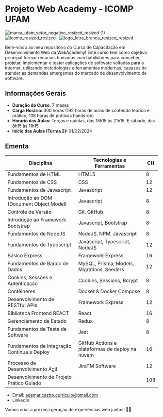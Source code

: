 # Projeto Web Academy - ICOMP UFAM

![marca_ufam_vetor_negativo_resized_resized (1)](https://github.com/AdemarCastro/webacademy-t3/assets/25653698/2f4cc0ad-8ef6-497e-8a1d-57e1a06b243a) &nbsp;&nbsp;
![icomp_resized_resized](https://github.com/AdemarCastro/webacademy-t3/assets/25653698/7ba61e3c-886e-4db4-8c48-137b1c26da36)&nbsp;&nbsp;
![logo_letra_branca_resized_resized](https://github.com/AdemarCastro/webacademy-t3/assets/25653698/fa7a6956-2d7d-4f85-8583-82268c174d7d)


Bem-vindo ao meu repositório do Curso de Capacitação em Desenvolvimento Web da WebAcademy! Este curso tem como objetivo principal formar recursos humanos com habilidades para conceber, projetar, implementar e testar aplicações de software voltadas para a Internet, utilizando metodologias e ferramentas modernas, capazes de atender as demandas emergentes do mercado de desenvolvimento de software.

## Informações Gerais

- **Duração do Curso:** 7 meses
- **Carga Horária:** 300 horas (192 horas de aulas de conteúdo teórico e prático; 108 horas de práticas hands-on)
- **Horário das Aulas:** Terças e quintas, das 18h15 às 21h15. E sábado, das 8h15 às 11h15.
- **Início das Aulas (Turma 3):** 01/02/2024

## Ementa

| Disciplina                                   | Tecnologias e Ferramentas                             | CH  |
| -------------------------------------------- | ----------------------------------------------------- | --- |
| Fundamentos de HTML                          | HTML5                                                  | 8   |
| Fundamentos de CSS                           | CSS                                                   | 12  |
| Fundamentos de Javascript                    | Javascript                                            | 12  |
| Introdução ao DOM (Document Object Model)     | Javascript                                            | 8   |
| Controle de Versão                           | Git, GitHub                                           | 8   |
| Introdução ao Framework Bootstrap            | Javascript, Bootstrap                                 | 8   |
| Fundamentos de NodeJS                        | NodeJS, NPM, Javascript                                | 8   |
| Fundamentos de Typescript                     | Javascript, Typescript, NodeJS                         | 12  |
| Básico Express                               | Framework Express                                     | 16  |
| Fundamentos de Banco de Dados                | MySQL, Prisma, Models, Migrations, Seeders             | 12  |
| Cookies, Sessões e Autenticação              | Cookies, Sessions, Bcrypt                             | 8   |
| Contêineres                                  | Docker & Docker Compose                               | 8   |
| Desenvolvimento de RESTful APIs              | Framework Express                                     | 12  |
| Biblioteca Frontend REACT                    | React                                                 | 16  |
| Gerenciamento de Estado                      | Redux                                                 | 8   |
| Fundamentos de Teste de Software             | Jest                                                  | 8   |
| Fundamentos de Integração Contínua e Deploy  | GitHub Actions e plataformas de deploy na nuvem        | 16  |
| Processo de Desenvolvimento Ágil             | JiraTM Software                                       | 12  |
| Desenvolvimento de Projeto Prático Guiado    |                                                      | 108 |

- Email: ademar.castro.curriculo@gmail.com
- LinkedIn: 

Vamos criar a próxima geração de experiências web juntos! 💪🌐

